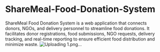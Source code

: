 # ShareMeal-Food-Donation-System
ShareMeal Food Donation System is a web application that connects donors, NGOs, and delivery personnel to streamline food donations. It facilitates donor registrations, food submissions, NGO requests, delivery tracking, and real-time reporting to ensure efficient food distribution and minimize waste.
![Uploading 1.png…]()
